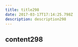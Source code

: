 ```yaml
---
title: title298
date: 2017-03-17T17:14:25.798Z
description: description298
---
```


## content298
  
